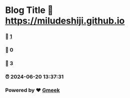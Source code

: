 # Blog Title :link: https://miludeshiji.github.io 
### :page_facing_up: [1](https://miludeshiji.github.io/tag.html) 
### :speech_balloon: 0 
### :hibiscus: 3 
### :alarm_clock: 2024-06-20 13:37:31 
### Powered by :heart: [Gmeek](https://github.com/Meekdai/Gmeek)
